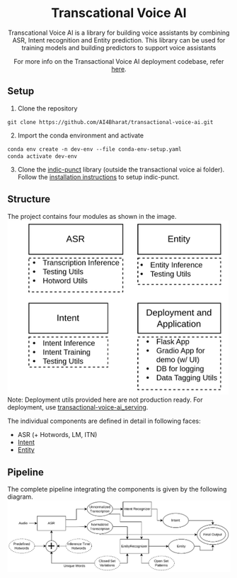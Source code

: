 <h1 align="center">Transcational Voice AI</h1>

<p align="center">Transcational Voice AI is a library for building voice assistants by combining ASR, Intent recognition and Entity prediction. This library can be used for training models and building predictors to support voice assistants</p>
<p align="center">
  For more info on the Transactional Voice AI deployment codebase, refer <a href="https://github.com/AI4Bharat/transactional-voice-ai_serving">here</a>.
</p>

## Setup
1. Clone the repository
```
git clone https://github.com/AI4Bharat/transactional-voice-ai.git
```
2. Import the conda environment and activate
```
conda env create -n dev-env --file conda-env-setup.yaml
conda activate dev-env
```
3. Clone the [indic-punct](https://github.com/AI4Bharat/indic-punct) library (outside the transactional voice ai folder).
Follow the [installation instructions](https://github.com/AI4Bharat/indic-punct#installation-instructions) to setup indic-punct.

## Structure
The project contains four modules as shown in the image. 
<br>
<img src="imgs/structure.jpg" alt="structure" width="500"/>
<br>
Note: Deployment utils provided here are not production ready. For deployment, use [transactional-voice-ai_serving](https://github.com/AI4Bharat/transactional-voice-ai_serving).

The individual components are defined in detail in following faces:
- ASR (+ Hotwords, LM, ITN)
- [Intent](intent/README.md)
- [Entity](entity/README.md)

## Pipeline
The complete pipeline integrating the components is given by the following diagram.
<br>
<img src="imgs/final-pipeline.jpg" alt="structure" width="800"/>
<br>

